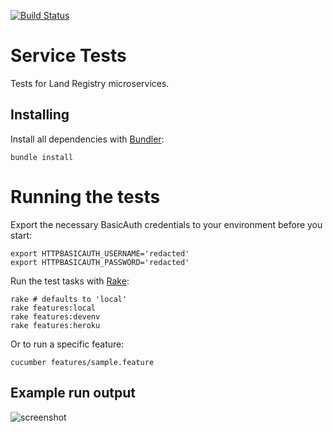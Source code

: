 [![Build Status](https://travis-ci.org/LandRegistry/service-tests.svg)](https://travis-ci.org/LandRegistry/service-tests)

# Service Tests

Tests for Land Registry microservices.

## Installing

Install all dependencies with [Bundler](http://bundler.io/):

    bundle install

# Running the tests

Export the necessary BasicAuth credentials to your environment before you start:

    export HTTPBASICAUTH_USERNAME='redacted'
    export HTTPBASICAUTH_PASSWORD='redacted'

Run the test tasks with [Rake](https://github.com/jimweirich/rake):

    rake # defaults to 'local'
    rake features:local
    rake features:devenv
    rake features:heroku

Or to run a specific feature:

    cucumber features/sample.feature

## Example run output

![screenshot](http://i.imgur.com/iw1NMUo.png)
